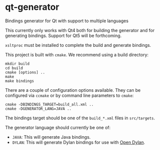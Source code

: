 qt-generator
============

Bindings generator for Qt with support to multiple languages

This currently only works with Qt4 both for building the generator
and for generating bindings. Support for Qt5 will be forthcoming.

`xsltproc` must be installed to complete the build and generate
bindings.

This project is built with `cmake`.  We recommend using a build
directory:

    mkdir build
    cd build
    cmake [options] ..
    make
    make bindings

There are a couple of configuration options available. They can
be configured via `ccmake` or by command line parameters to
`cmake`:

    cmake -DBINDINGS_TARGET=build_all.xml ..
    cmake -DGENERATOR_LANG=JAVA ..

The bindings target should be one of the `build_*.xml` files in
`src/targets`.

The generator language should currently be one of:

* `JAVA`: This will generate Java bindings.
* `DYLAN`: This will generate Dylan bindings for use with [Open Dylan](http://opendylan.org/).
